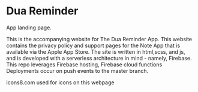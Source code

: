 # Dua Reminder

App landing page.


This is the accompanying website for The Dua Reminder App. This website contains the privacy policy and support pages for the Note App that is available via the Apple App Store. The site is written in html,scss, and js, and is developed with a serverless architecture in mind - namely, Firebase. This repo leverages Firebase hosting, Firebase cloud functions Deployments occur on push events to the master branch.

icons8.com used for icons on this webpage